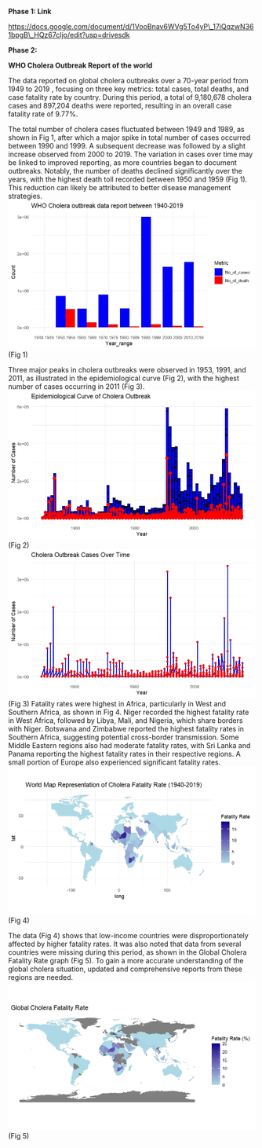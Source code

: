 **Phase 1: Link**

https://docs.google.com/document/d/1VooBnav6WVg5To4yP\_17iQqzwN361bpgB\_HQz67cIjo/edit?usp=drivesdk

**Phase 2:**

**WHO Cholera Outbreak Report  of the world** 

The data reported on global cholera outbreaks over a 70-year period from 1949 to 2019 , focusing on three key metrics: total cases, total deaths, and case fatality rate by country. During this period, a total of 9,180,678 cholera cases and 897,204 deaths were reported, resulting in an overall case fatality rate of 9.77%.

The total number of cholera cases fluctuated between 1949 and 1989, as shown in Fig 1, after which a major spike in total number of cases occurred between 1990 and 1999\. A subsequent decrease was followed by a slight increase observed from 2000 to 2019\. The variation in cases over time may be linked to improved reporting, as more countries began to document outbreaks. Notably, the number of deaths declined significantly over the years, with the highest death toll recorded between 1950 and 1959 (Fig 1). This reduction can likely be attributed to better disease management strategies.  ![Figure 1](https://github.com/Olaitan2413/HackBio-stage-3/blob/main/Visualization/WHO%20cholera%20cases%20and%20death%20frequency%20over%20time.jpeg?raw=true)
   (Fig 1)

Three major peaks in cholera outbreaks were observed in 1953, 1991, and 2011, as illustrated in the epidemiological curve (Fig 2), with the highest number of cases occurring in 2011 (Fig 3). ![Figure 2](https://github.com/Olaitan2413/HackBio-stage-3/blob/main/Visualization/epidemiological%20curve%20showing%20number%20of%20cases%20over%20the%20years.jpeg?raw=true)
(Fig 2)
![Figure 3](https://github.com/Olaitan2413/HackBio-stage-3/blob/main/Visualization/time%20series%20graph%20of%20cholera%20outbreak%20over%20the%20period%20of%20years.jpeg?raw=true)
(Fig 3)
Fatality rates were highest in Africa, particularly in West and Southern Africa, as shown in Fig 4\. Niger recorded the highest fatality rate in West Africa, followed by Libya, Mali, and Nigeria, which share borders with Niger. Botswana and Zimbabwe reported the highest fatality rates in Southern Africa, suggesting potential cross-border transmission. Some Middle Eastern regions also had moderate fatality rates, with Sri Lanka and Panama reporting the highest fatality rates in their respective regions. A small portion of Europe also experienced significant fatality rates. ![Figure 4](https://github.com/Olaitan2413/HackBio-stage-3/blob/main/Visualization/World%20Cholera%20fatality%20rate%20distribution%20over%20time.jpeg?raw=true)
(Fig 4)

The data (Fig 4\) shows that low-income countries were disproportionately affected by higher fatality rates. It was also noted that data from several countries were missing during this period, as shown in the Global Cholera Fatality Rate graph (Fig 5). To gain a more accurate understanding of the global cholera situation, updated and comprehensive reports from these regions are needed. ![Figure 5](https://github.com/Olaitan2413/HackBio-stage-3/blob/main/Visualization/geographic%20heat%20map%20also%20showing%20places%20without%20records%20over%20the%20years.jpeg?raw=true)
(Fig 5)

